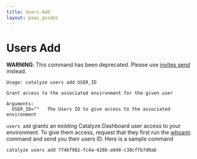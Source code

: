 ```yaml
---
title: Users Add
layout: paas_guides
---
```


# Users Add

**WARNING**: This command has been deprecated. Please use [invites send](https://resources.catalyze.io/paas/cli/sections/invites-send/) instead.

```
Usage: catalyze users add USER_ID

Grant access to the associated environment for the given user

Arguments:
  USER_ID=""   The Users ID to give access to the associated environment
```

`users add` grants an existing Catalyze Dashboard user access to your environment. To give them access, request that they first run the [whoami](https://resources.catalyze.io/paas/cli/sections/whoami/) command and send you their users ID. Here is a sample command

```
catalyze users add 774bf982-fc4a-428b-a048-c38cffb7d0ab
```
